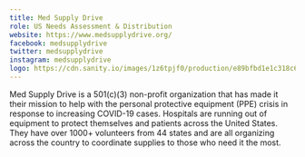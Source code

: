 ```yaml
---
title: Med Supply Drive
role: US Needs Assessment & Distribution
website: https://www.medsupplydrive.org/
facebook: medsupplydrive
twitter: medsupplydrive
instagram: medsupplydrive
logo: https://cdn.sanity.io/images/1z6tpjf0/production/e89bfbd1e1c318c6154b768e7a592c1c6fdf1827-247x272.svg
---
```


Med Supply Drive is a 501(c)(3) non-profit organization that has made it their
mission to help with the personal protective equipment (PPE) crisis in response
to increasing COVID-19 cases. Hospitals are running out of equipment to protect
themselves and patients across the United States. They have over 1000+
volunteers from 44 states and are all organizing across the country to
coordinate supplies to those who need it the most.
